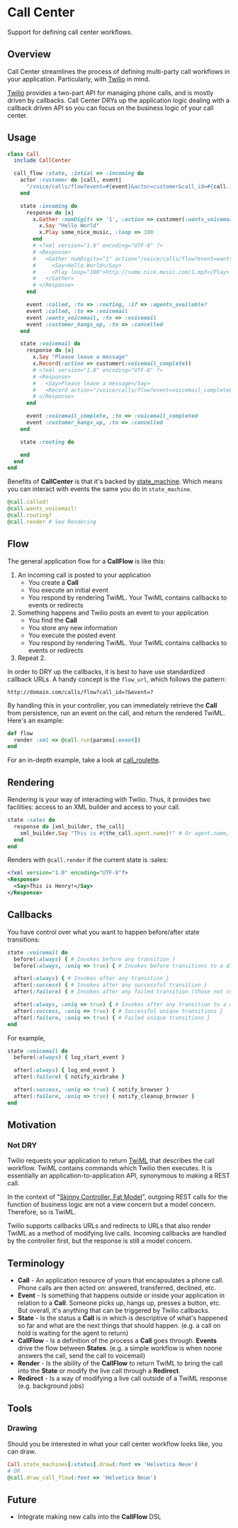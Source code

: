 Call Center
===========

Support for defining call center workflows.

Overview
--------
Call Center streamlines the process of defining multi-party call workflows in your application. Particularly, with [Twilio](http://www.twilio.com/docs) in mind.

[Twilio](http://www.twilio.com/docs) provides a two-part API for managing phone calls, and is mostly driven by callbacks. Call Center DRYs up the application logic dealing with a callback driven API so you can focus on the business logic of your call center.

Usage
-----

```ruby
class Call
  include CallCenter

  call_flow :state, :intial => :incoming do
    actor :customer do |call, event|
      "/voice/calls/flow?event=#{event}&actor=customer&call_id=#{call.id}"
    end

    state :incoming do
      response do |x|
        x.Gather :numDigits => '1', :action => customer(:wants_voicemail) do
          x.Say "Hello World"
          x.Play some_nice_music, :loop => 100
        end
        # <?xml version="1.0" encoding="UTF-8" ?>
        # <Response>
        #   <Gather numDigits="1" action="/voice/calls/flow?event=wants_voicemail&actor=customer&call_id=5000">
        #     <Say>Hello World</Say>
        #     <Play loop="100">http://some.nice.music.com/1.mp3</Play>
        #   </Gather>
        # </Response>
      end

      event :called, :to => :routing, :if => :agents_available?
      event :called, :to => :voicemail
      event :wants_voicemail, :to => :voicemail
      event :customer_hangs_up, :to => :cancelled
    end

    state :voicemail do
      response do |x|
        x.Say "Please leave a message"
        x.Record(:action => customer(:voicemail_complete))
        # <?xml version="1.0" encoding="UTF-8" ?>
        # <Response>
        #   <Say>Please leave a message</Say>
        #   <Record action="/voice/calls/flow?event=voicemail_complete&actor=customer&call_id=5000"/>
        # </Response>
      end

      event :voicemail_complete, :to => :voicemail_completed
      event :customer_hangs_up, :to => :cancelled
    end

    state :routing do

    end
  end
end
```

Benefits of **CallCenter** is that it's backed by [state_machine](https://github.com/pluginaweek/state_machine). Which means you can interact with events the same you do in `state_machine`.

```ruby
@call.called!
@call.wants_voicemail!
@call.routing?
@call.render # See Rendering
```

Flow
----

The general application flow for a **CallFlow** is like this:

1. An incoming call is posted to your application
   * You create a **Call**
   * You execute an initial event
   * You respond by rendering TwiML. Your TwiML contains callbacks to events or redirects
2. Something happens and Twilio posts an event to your application
   * You find the **Call**
   * You store any new information
   * You execute the posted event
   * You respond by rendering TwiML. Your TwiML contains callbacks to events or redirects
3. Repeat 2.

In order to DRY up the callbacks, it is best to have use standardized callback URLs. A handy concept is the `flow_url`, which follows the pattern:

    http://domain.com/calls/flow?call_id=?&event=?

By handling this in your controller, you can immediately retrieve the **Call** from persistence, run an event on the call, and return the rendered TwiML. Here's an example:

```ruby
def flow
  render :xml => @call.run(params[:event])
end
```

For an in-depth example, take a look at [call_roulette](https://github.com/zendesk/call_roulette).

Rendering
---------

Rendering is your way of interacting with Twilio. Thus, it provides two facilities: access to an XML builder and access to your call.

```ruby
state :sales do
  response do |xml_builder, the_call|
    xml_builder.Say "This is #{the_call.agent.name}!" # Or agent.name, you can access he call implicitly
  end
end
```

Renders with `@call.render` if the current state is :sales:

```xml
<?xml version="1.0" encoding="UTF-8"?>
<Response>
  <Say>This is Henry!</Say>
</Response>
```

Callbacks
---------

You have control over what you want to happen before/after state transitions:

```ruby
state :voicemail do
  before(:always) { # Invokes before any transition }
  before(:always, :uniq => true) { # Invokes before transitions to a different state }

  after(:always) { # Invokes after any transition }
  after(:success) { # Invokes after any successful transition }
  after(:failure) { # Invokes after any failed transition (those not covered in your call flow) }

  after(:always, :uniq => true) { # Invokes after any transition to a different state }
  after(:success, :uniq => true) { # Successful unique transitions }
  after(:failure, :uniq => true) { # Failed unique transitions }
end
```

For example,

```ruby
state :voicemail do
  before(:always) { log_start_event }

  after(:always) { log_end_event }
  after(:failure) { notify_airbrake }

  after(:success, :uniq => true) { notify_browser }
  after(:failure, :uniq => true) { notify_cleanup_browser }
end
```

Motivation
----------

### Not DRY
Twilio requests your application to return [TwiML](http://www.twilio.com/docs/api/twiml/) that describes the call workflow. TwiML contains commands which Twilio then executes. It is essentially an application-to-application API, synonymous to making a REST call.

In the context of "[Skinny Controller, Fat Model](http://weblog.jamisbuck.org/2006/10/18/skinny-controller-fat-model)", outgoing REST calls for the function of business logic are not a view concern but a model concern. Therefore, so is TwiML.

Twilio supports callbacks URLs and redirects to URLs that also render TwiML as a method of modifying live calls. Incoming callbacks are handled by the controller first, but the response is still a model concern.


Terminology
-----------

* **Call** - An application resource of yours that encapsulates a phone call. Phone calls are then acted on: answered, transferred, declined, etc.
* **Event** - Is something that happens outside or inside your application in relation to a **Call**. Someone picks up, hangs up, presses a button, etc. But overall, it's anything that can be triggered by Twilio callbacks.
* **State** - Is the status a **Call** is in which is descriptive of what's happened so far and what are the next things that should happen. (e.g. a call on hold is waiting for the agent to return)
* **CallFlow** - Is a definition of the process a **Call** goes through. **Events** drive the flow between **States**. (e.g. a simple workflow is when noone answers the call, send the call to voicemail)
* **Render** - Is the ability of the **CallFlow** to return TwiML to bring the call into the **State** or modify the live call through a **Redirect**.
* **Redirect** - Is a way of modifying a live call outside of a TwiML response (e.g. background jobs)

Tools
-----

### Drawing ###

Should you be interested in what your call center workflow looks like, you can draw.

```ruby
Call.state_machines[:status].draw(:font => 'Helvetica Neue')
# OR
@call.draw_call_flow(:font => 'Helvetica Neue')
```

Future
------

* Integrate making new calls into the **CallFlow** DSL